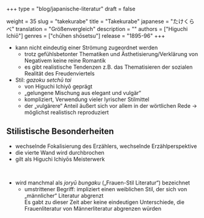 +++
type = "blog/japanische-literatur"
draft = false

weight = 35
slug = "takekurabe"
title = "Takekurabe"
japanese = "たけくらべ"
translation = "Größenvergleich"
description = ""
authors = ["Higuchi Ichiō"]
genres = ["chūhen shōsetsu"]
release = "1895-96"
+++

- kann nicht eindeutig einer Strömung zugeordnet werden
  - trotz gefühlsbetonter Thematiken und Ästhetisierung/Verklärung von Negativem keine reine Romantik
  - es gibt realistische Tendenzen z.B. das Thematisieren der sozialen Realität des Freudenviertels
- Stil: _gazoku setchū tai_
  - von Higuchi Ichiyō geprägt
  - „gelungene Mischung aus elegant und vulgär“
  - kompliziert, Verwendung vieler lyrischer Stilmittel
  - der „vulgärere“ Anteil äußert sich vor allem in der wörtlichen Rede -> möglichst realistisch reproduziert

## Stilistische Besonderheiten

- wechselnde Fokalisierung des Erzählers, wechselnde Erzählperspektive
- die vierte Wand wird durchbrochen
- gilt als Higuchi Ichiyōs Meisterwerk

 
- wird manchmal als _joryū bungaku_ („Frauen-Stil Literatur“) bezeichnet
  - umstrittener Begriff: impliziert einen weiblichen Stil, der sich von „männlicher“ Literatur abgrenzt  
    Es gabt zu dieser Zeit aber keine eindeutigen Unterschiede, die Frauenliteratur von Männerliteratur abgrenzen würden
